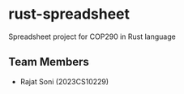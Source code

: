 # rust-spreadsheet
Spreadsheet project for COP290 in Rust language

## Team Members
- Rajat Soni (2023CS10229)